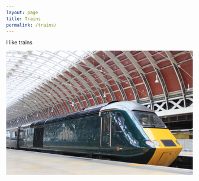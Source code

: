 ```yaml
---
layout: page
title: Trains
permalink: /trains/
---
```

I like trains

![A nice train](/images/train.jpg)